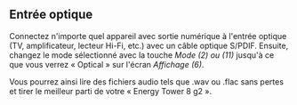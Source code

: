 ## Entrée optique

Connectez n'importe quel appareil avec sortie numérique à l'entrée optique (TV, amplificateur, lecteur Hi-Fi, etc.) avec un câble optique S/PDIF. Ensuite, changez le mode sélectionné avec la touche *Mode (2) ou (11)* jusqu'à ce que vous verrez « Optical » sur l'écran *Affichage (6)*. 

Vous pourrez ainsi lire des fichiers audio tels que .wav ou .flac sans pertes et tirer le meilleur parti de votre « Energy Tower 8 g2 ».
